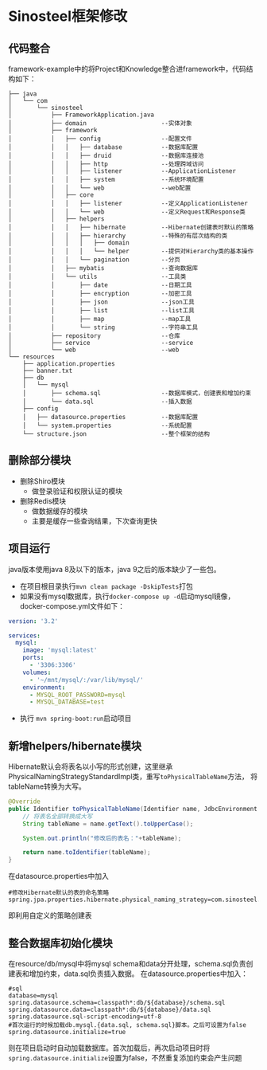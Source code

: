# Sinosteel框架修改

## 代码整合
framework-example中的将Project和Knowledge整合进framework中，代码结构如下：
```aidl
├── java
│   └── com
│       └── sinosteel
│           ├── FrameworkApplication.java
│           ├── domain                     --实体对象
│           ├── framework                  
│           │   ├── config                 --配置文件
│           │   │   ├── database           --数据库配置
│           │   │   ├── druid              --数据库连接池
│           │   │   ├── http               --处理跨域访问
│           │   │   ├── listener           --ApplicationListener
│           │   │   ├── system             --系统环境配置
│           │   │   └── web                --web配置
│           │   ├── core
│           │   │   ├── listener           --定义ApplicationListener
│           │   │   └── web                --定义Request和Response类
│           │   ├── helpers
│           │   │   ├── hibernate          --Hibernate创建表时默认的策略
│           │   │   ├── hierarchy          --特殊的有层次结构的类
│           │   │   │   ├── domain
│           │   │   │   └── helper         --提供对Hierarchy类的基本操作
│           │   │   └── pagination         --分页
│           │   ├── mybatis                --查询数据库
│           │   └── utils                  --工具类
│           │       ├── date               --日期工具
│           │       ├── encryption         --加密工具
│           │       ├── json               --json工具
│           │       ├── list               --list工具
│           │       ├── map                --map工具
│           │       └── string             --字符串工具
│           ├── repository                 --仓库
│           ├── service                    --service
│           └── web                        --web
└── resources                              
    ├── application.properties
    ├── banner.txt
    ├── db
    │   └── mysql
    │       ├── schema.sql                 --数据库模式，创建表和增加约束
    │       └── data.sql                   --插入数据
    ├── config
    │   ├── datasource.properties          --数据库配置
    │   └── system.properties              --系统配置
    └── structure.json                     --整个框架的结构
```
## 删除部分模块
- 删除Shiro模块
    - 做登录验证和权限认证的模块
- 删除Redis模块
    - 做数据缓存的模块
    - 主要是缓存一些查询结果，下次查询更快
## 项目运行
java版本使用java 8及以下的版本，java 9之后的版本缺少了一些包。
- 在项目根目录执行`mvn clean package -DskipTests`打包
- 如果没有mysql数据库，执行`docker-compose up -d`启动mysql镜像，docker-compose.yml文件如下：
```yaml
version: '3.2'

services:
  mysql:
    image: 'mysql:latest'
    ports:
      - '3306:3306'
    volumes:
      - '~/mnt/mysql/:/var/lib/mysql/'
    environment:
      - MYSQL_ROOT_PASSWORD=mysql
      - MYSQL_DATABASE=test
```
- 执行 `mvn spring-boot:run`启动项目

## 新增helpers/hibernate模块
Hibernate默认会将表名以小写的形式创建，这里继承PhysicalNamingStrategyStandardImpl类，重写`toPhysicalTableName`方法，
将tableName转换为大写。
```java
@Override
public Identifier toPhysicalTableName(Identifier name, JdbcEnvironment context) {
    // 将表名全部转换成大写
    String tableName = name.getText().toUpperCase();

    System.out.println("修改后的表名："+tableName);

    return name.toIdentifier(tableName);
}
```
在datasource.properties中加入 
```
#修改Hibernate默认的表的命名策略
spring.jpa.properties.hibernate.physical_naming_strategy=com.sinosteel.framework.helpers.hibernate.HibernateSqlUpperCaseStrategy
```
即利用自定义的策略创建表

## 整合数据库初始化模块
在resource/db/mysql中将mysql schema和data分开处理，schema.sql负责创建表和增加约束，data.sql负责插入数据。
在datasource.properties中加入：
```
#sql
database=mysql
spring.datasource.schema=classpath*:db/${database}/schema.sql
spring.datasource.data=classpath*:db/${database}/data.sql
spring.datasource.sql-script-encoding=utf-8
#首次运行的时候加载db.mysql.{data.sql, schema.sql}脚本。之后可设置为false
spring.datasource.initialize=true
```
则在项目启动时自动加载数据库。首次加载后，再次启动项目时将 `spring.datasource.initialize`设置为false，不然重复添加约束会产生问题